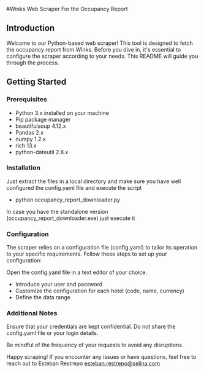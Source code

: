 #Winks Web Scraper For the Occupancy Report

## Introduction

Welcome to our Python-based web scraper! This tool is designed to fetch the occupancy report from Winks. Before you dive in, it's essential to configure the scraper according to your needs. This README will guide you through the process.

## Getting Started


### Prerequisites

- Python 3.x installed on your machine
- Pip package manager
- beautifulsoup 4.12.x
- Pandas 2.x
- numpy 1.2.x
- rich 13.x
- python-dateutil 2.8.x

### Installation

Just extract the files in a local directory and make sure you have well configured the config.yaml file and execute the script

- python occupancy_report_downloader.py

In case you have the standalone version (occupancy_report_downloader.exe) just execute it 

### Configuration

The scraper relies on a configuration file (config.yaml) to tailor its operation to your specific requirements. Follow these steps to set up your configuration:

Open the config.yaml file in a text editor of your choice.

- Introduce your user and password
- Customize the configuration for each hotel (code, name, currency)
- Define the data range

### Additional Notes

Ensure that your credentials are kept confidential. Do not share the config.yaml file or your login details.

Be mindful of the frequency of your requests to avoid any disruptions.

Happy scraping! If you encounter any issues or have questions, feel free to reach out to Esteban Restrepo esteban.restrepo@selina.com